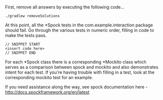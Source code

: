 First, remove all answers by executing the following code...

    ./gradlew removeSolutions

At this point, all the *Spock tests in the com.example.interaction package should fail.
Go through the various tests in numeric order, filling in code to make the tests pass.

    // SNIPPET START
    <insert code here>
    // SNIPPET END

For each *Spock class there is a corresponding *Mockito class which serves as a comparison between spock and mockito
and also demonstrates intent for each test.  If you're having trouble with filling in a test, look at the corresponding
mockito test for an example.

If you need assistance along the way, see spock documentation here - http://docs.spockframework.org/en/latest